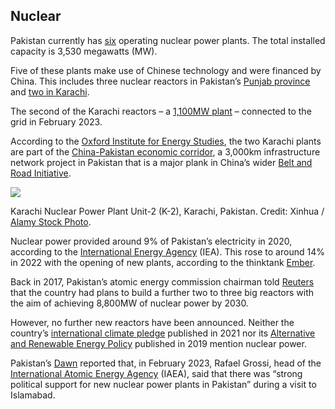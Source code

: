 ## Nuclear

Pakistan currently has [six](https://cnpp.iaea.org/countryprofiles/Pakistan/Pakistan.htm) operating nuclear power plants. The total installed capacity is 3,530 megawatts (MW).

Five of these plants make use of Chinese technology and were financed by China. This includes three nuclear reactors in Pakistan’s [Punjab province](https://world-nuclear-news.org/Articles/Pakistans-Chashma-4-officially-accepted) and [two in Karachi](https://www.world-nuclear-news.org/Articles/China,-Pakistan-mark-completion-of-Karachi-2-3-pro).

The second of the Karachi reactors – a [1,100MW plant](https://www.bloomberg.com/news/articles/2023-02-02/pakistan-launches-2-7-billion-china-designed-nuclear-plant?sref=Oz9Q3OZU#xj4y7vzkg) – connected to the grid in February 2023.

According to the [Oxford Institute for Energy Studies](https://www.oxfordenergy.org/publications/nuclear-power-in-china-its-role-in-national-energy-policy/), the two Karachi plants are part of the [China-Pakistan economic corridor](https://cpec.gov.pk/), a 3,000km infrastructure network project in Pakistan that is a major plank in China’s wider [Belt and Road Initiative](https://www.chathamhouse.org/2021/09/what-chinas-belt-and-road-initiative-bri). 

<img class="inline" src="images/inline/nuclear-plant-pakistan-2FTJEAK.webp"/>
<p class="caption">Karachi Nuclear Power Plant Unit-2 (K-2), Karachi, Pakistan. Credit: Xinhua / <a href="https://www.alamy.com/">Alamy Stock Photo</a>.</p>

Nuclear power provided around 9% of Pakistan’s electricity in 2020, according to the [International Energy Agency](https://www.iea.org/countries/pakistan) (IEA). This rose to around 14% in 2022 with the opening of new plants, according to the thinktank [Ember](https://ember-climate.org/countries-and-regions/countries/pakistan/).

Back in 2017, Pakistan’s atomic energy commission chairman told [Reuters](https://www.reuters.com/article/pakistan-nuclearpower-idUSL8N1N668Q) that the country had plans to build a further two to three big reactors with the aim of achieving 8,800MW of nuclear power by 2030.

However, no further new reactors have been announced. Neither the country’s [international climate pledge](https://unfccc.int/sites/default/files/NDC/2022-06/Pakistan%20Updated%20NDC%202021.pdf) published in 2021 nor its [Alternative and Renewable Energy Policy](https://www.aedb.org/images/Draft_ARE_Policy_2019_-_Version_2_July_21_2019.pdf) published in 2019 mention nuclear power.

Pakistan’s [Dawn](https://www.dawn.com/news/1737575) reported that, in February 2023, Rafael Grossi, head of the [Interna­tional Atomic Energy Agency](https://www.iaea.org/) (IAEA), said that there was “strong political support for new nuclear power plants in Pakistan” during a visit to Islamabad.